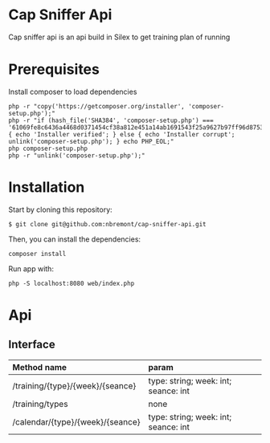 # Cap Sniffer Api
Cap sniffer api is an api build in Silex to get training plan of running
# Prerequisites
Install composer to load dependencies
```
php -r "copy('https://getcomposer.org/installer', 'composer-setup.php');"
php -r "if (hash_file('SHA384', 'composer-setup.php') === '61069fe8c6436a4468d0371454cf38a812e451a14ab1691543f25a9627b97ff96d8753d92a00654c21e2212a5ae1ff36') { echo 'Installer verified'; } else { echo 'Installer corrupt'; unlink('composer-setup.php'); } echo PHP_EOL;"
php composer-setup.php
php -r "unlink('composer-setup.php');"
```
# Installation
Start by cloning this repository:
```
$ git clone git@github.com:nbremont/cap-sniffer-api.git
```
Then, you can install the dependencies:
```
composer install
```
Run app with:
```
php -S localhost:8080 web/index.php
```
# Api
## Interface
| Method name                      | param                                |
| :------------------------------- |:-------------------------------------|
| /training/{type}/{week}/{seance} | type: string; week: int; seance: int |
| /training/types                  | none                                 |
| /calendar/{type}/{week}/{seance} | type: string; week: int; seance: int |

